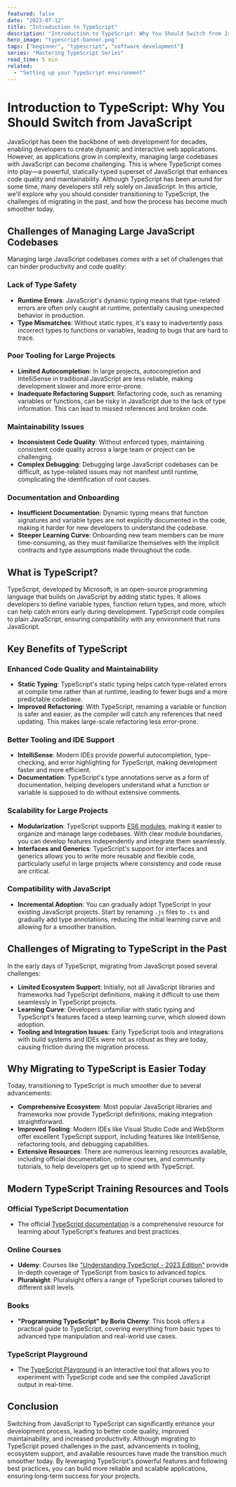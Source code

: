 ```yaml
---
featured: false
date: "2023-07-12"
title: "Introduction to TypeScript"
description: "Introduction to TypeScript: Why You Should Switch from JavaScript"
hero_image: "typescript-banner.png"
tags: ["beginner", "typescript", "software development"]
series: "Mastering TypeScript Series"
read_time: 5 min
related: 
  - "Setting up your TypeScript environment"
---
```


# Introduction to TypeScript: Why You Should Switch from JavaScript

JavaScript has been the backbone of web development for decades, enabling developers to create dynamic and interactive web applications. However, as applications grow in complexity, managing large codebases with JavaScript can become challenging. This is where TypeScript comes into play—a powerful, statically-typed superset of JavaScript that enhances code quality and maintainability. Although TypeScript has been around for some time, many developers still rely solely on JavaScript. In this article, we'll explore why you should consider transitioning to TypeScript, the challenges of migrating in the past, and how the process has become much smoother today.

## Challenges of Managing Large JavaScript Codebases

Managing large JavaScript codebases comes with a set of challenges that can hinder productivity and code quality:

### Lack of Type Safety

- **Runtime Errors**: JavaScript's dynamic typing means that type-related errors are often only caught at runtime, potentially causing unexpected behavior in production.
- **Type Mismatches**: Without static types, it's easy to inadvertently pass incorrect types to functions or variables, leading to bugs that are hard to trace.

### Poor Tooling for Large Projects

- **Limited Autocompletion**: In large projects, autocompletion and IntelliSense in traditional JavaScript are less reliable, making development slower and more error-prone.
- **Inadequate Refactoring Support**: Refactoring code, such as renaming variables or functions, can be risky in JavaScript due to the lack of type information. This can lead to missed references and broken code.

### Maintainability Issues

- **Inconsistent Code Quality**: Without enforced types, maintaining consistent code quality across a large team or project can be challenging.
- **Complex Debugging**: Debugging large JavaScript codebases can be difficult, as type-related issues may not manifest until runtime, complicating the identification of root causes.

### Documentation and Onboarding

- **Insufficient Documentation**: Dynamic typing means that function signatures and variable types are not explicitly documented in the code, making it harder for new developers to understand the codebase.
- **Steeper Learning Curve**: Onboarding new team members can be more time-consuming, as they must familiarize themselves with the implicit contracts and type assumptions made throughout the code.

## What is TypeScript?

TypeScript, developed by Microsoft, is an open-source programming language that builds on JavaScript by adding static types. It allows developers to define variable types, function return types, and more, which can help catch errors early during development. TypeScript code compiles to plain JavaScript, ensuring compatibility with any environment that runs JavaScript.

## Key Benefits of TypeScript

### Enhanced Code Quality and Maintainability

- **Static Typing**: TypeScript's static typing helps catch type-related errors at compile time rather than at runtime, leading to fewer bugs and a more predictable codebase.
- **Improved Refactoring**: With TypeScript, renaming a variable or function is safer and easier, as the compiler will catch any references that need updating. This makes large-scale refactoring less error-prone.

### Better Tooling and IDE Support

- **IntelliSense**: Modern IDEs provide powerful autocompletion, type-checking, and error highlighting for TypeScript, making development faster and more efficient.
- **Documentation**: TypeScript's type annotations serve as a form of documentation, helping developers understand what a function or variable is supposed to do without extensive comments.

### Scalability for Large Projects

- **Modularization**: TypeScript supports [ES6 modules](https://developer.mozilla.org/en-US/docs/Web/JavaScript/Guide/Modules), making it easier to organize and manage large codebases. With clear module boundaries, you can develop features independently and integrate them seamlessly.
- **Interfaces and Generics**: TypeScript's support for interfaces and generics allows you to write more reusable and flexible code, particularly useful in large projects where consistency and code reuse are critical.

### Compatibility with JavaScript

- **Incremental Adoption**: You can gradually adopt TypeScript in your existing JavaScript projects. Start by renaming `.js` files to `.ts` and gradually add type annotations, reducing the initial learning curve and allowing for a smoother transition.

## Challenges of Migrating to TypeScript in the Past

In the early days of TypeScript, migrating from JavaScript posed several challenges:

- **Limited Ecosystem Support**: Initially, not all JavaScript libraries and frameworks had TypeScript definitions, making it difficult to use them seamlessly in TypeScript projects.
- **Learning Curve**: Developers unfamiliar with static typing and TypeScript's features faced a steep learning curve, which slowed down adoption.
- **Tooling and Integration Issues**: Early TypeScript tools and integrations with build systems and IDEs were not as robust as they are today, causing friction during the migration process.

## Why Migrating to TypeScript is Easier Today

Today, transitioning to TypeScript is much smoother due to several advancements:

- **Comprehensive Ecosystem**: Most popular JavaScript libraries and frameworks now provide TypeScript definitions, making integration straightforward.
- **Improved Tooling**: Modern IDEs like Visual Studio Code and WebStorm offer excellent TypeScript support, including features like IntelliSense, refactoring tools, and debugging capabilities.
- **Extensive Resources**: There are numerous learning resources available, including official documentation, online courses, and community tutorials, to help developers get up to speed with TypeScript.

## Modern TypeScript Training Resources and Tools

### Official TypeScript Documentation

- The official [TypeScript documentation](https://www.typescriptlang.org/docs/) is a comprehensive resource for learning about TypeScript's features and best practices.

### Online Courses

- **Udemy**: Courses like ["Understanding TypeScript - 2023 Edition"](https://www.udemy.com/course/understanding-typescript/) provide in-depth coverage of TypeScript from basics to advanced topics.
- **Pluralsight**: Pluralsight offers a range of TypeScript courses tailored to different skill levels.

### Books

- **"Programming TypeScript" by Boris Cherny**: This book offers a practical guide to TypeScript, covering everything from basic types to advanced type manipulation and real-world use cases.

### TypeScript Playground

- The [TypeScript Playground](https://www.typescriptlang.org/play) is an interactive tool that allows you to experiment with TypeScript code and see the compiled JavaScript output in real-time.

## Conclusion

Switching from JavaScript to TypeScript can significantly enhance your development process, leading to better code quality, improved maintainability, and increased productivity. Although migrating to TypeScript posed challenges in the past, advancements in tooling, ecosystem support, and available resources have made the transition much smoother today. By leveraging TypeScript's powerful features and following best practices, you can build more reliable and scalable applications, ensuring long-term success for your projects.
